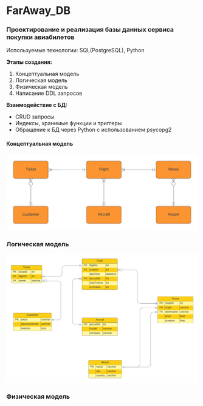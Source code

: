 # FarAway_DB
### Проектирование и реализация базы данных сервиса покупки авиабилетов

Используемые технологии: SQL(PostgreSQL), Python

**Этапы создания:**

1. Концептуальная модель
2. Логическая модель
3. Физическая модель
4. Написание DDL запросов

**Взаимодействие с БД:**

- CRUD запросы
- Индексы, хранимые функции и триггеры 
- Обращение к БД через Python с использованием psycopg2

#### Концептуальная модель

![Текст с описанием картинки](/images/concept.png)

### Логическая модель

![Текст с описанием картинки](/images/logic.png)


### Физическая модель